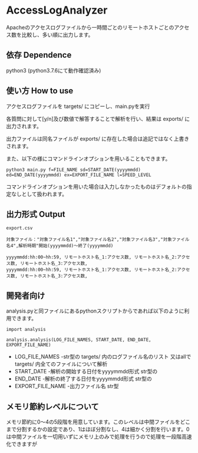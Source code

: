 # AccessLogAnalyzer
Apacheのアクセスログファイルから一時間ごとのリモートホストごとのアクセス数を比較し、多い順に出力します。 

## 依存 Dependence
python3 (python3.7.6にて動作確認済み)


## 使い方 How to use
アクセスログファイルを targets/ にコピーし、main.pyを実行 

各質問に対して[y/n]及び数値で解答することで解析を行い、結果は exports/ に出力されます。 

出力ファイルは同名ファイルが exports/ に存在した場合は追記ではなく上書きされます。 

また、以下の様にコマンドラインオプションを用いることもできます。

```
python3 main.py f=FILE_NAME sd=START_DATE(yyyymmdd) ed=END_DATE(yyyymmdd) ex=EXPORT_FILE_NAME l=SPEED_LEVEL
```

コマンドラインオプションを用いた場合は入力しなかったものはデフォルトの指定なしとして扱われます。


## 出力形式 Output
```
export.csv

対象ファイル："対象ファイル名1","対象ファイル名2","対象ファイル名3","対象ファイル名4",解析時期"開始(yyyymmdd)〜終了(yyyymmdd)

yyyymmdd:hh:00~hh:59, リモートホスト名_1:アクセス数, リモートホスト名_2:アクセス数, リモートホスト名_3:アクセス数,
yyyymmdd:hh:00~hh:59, リモートホスト名_1:アクセス数, リモートホスト名_2:アクセス数, リモートホスト名_3:アクセス数,
```



## 開発者向け
analysis.pyと同ファイルにあるpythonスクリプトからであれば以下のように利用できます。


```
import analysis

analysis.analysis(LOG_FILE_NAMES, START_DATE, END_DATE, EXPORT_FILE_NAME)
```

* LOG_FILE_NAMES -str型の targets/ 内のログファイル名のリスト 又はallで targets/ 内全てのファイルについて解析
* START_DATE -解析の開始する日付をyyyymmdd形式 str型の
* END_DATE -解析の終了する日付をyyyymmdd形式 str型の
* EXPORT_FILE_NAME -出力ファイル名 str型

## メモリ節約レベルについて
メモリ節約に0〜4の5段階を用意しています。このレベルは中間ファイルをどこまで分割するかの設定であり、1はほぼ分割なし、4は細かく分割を行います。0は中間ファイルを一切用いずにメモリ上のみで処理を行うので処理を一段階高速化できますが
